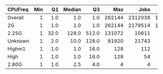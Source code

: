 | CPUFreq   |   Min |   Q1 |   Median |    Q3 |    Max |    Jobs |     Nodeh |   PercentUse |   Users |   Projects |
|:----------|------:|-----:|---------:|------:|-------:|--------:|----------:|-------------:|--------:|-----------:|
| Overall   |     1 |  1.0 |      1.0 |   1.0 | 262144 | 2312038 | 1357694.5 |        100.0 |     670 |        103 |
| 2G        |     1 |  1.0 |      1.0 |   1.0 | 262144 | 2279514 | 1097911.7 |         80.9 |     562 |         92 |
| 2.25G     |     1 | 32.0 |    128.0 | 512.0 | 131072 |   10611 |  238506.8 |         17.6 |      88 |         25 |
| Unknown   |     1 |  2.0 |     10.0 | 128.0 |  81920 |   21743 |   21273.5 |          1.6 |     411 |         73 |
| Highm1    |     1 |  1.0 |      1.0 |  16.0 |    128 |     112 |       2.3 |          0.0 |       1 |          1 |
| High      |     1 |  1.0 |      1.0 |  16.0 |    128 |      54 |       0.2 |          0.0 |       1 |          1 |
| 2.80G     |     1 |  1.0 |      2.5 |   4.0 |      4 |       4 |       0.0 |          0.0 |       1 |          1 |